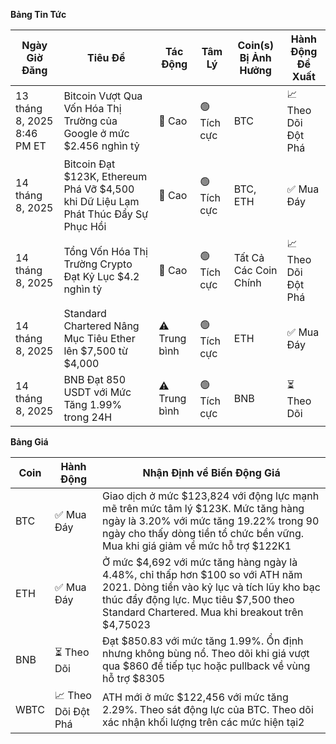 **Bảng Tin Tức**

| Ngày Giờ Đăng | Tiêu Đề | Tác Động | Tâm Lý | Coin(s) Bị Ảnh Hưởng | Hành Động Đề Xuất |
|------------------|----------|--------|-----------|------------------|------------------|
| 13 tháng 8, 2025 8:46 PM ET | Bitcoin Vượt Qua Vốn Hóa Thị Trường của Google ở mức $2.456 nghìn tỷ | 🚨 Cao | 🟢 Tích cực | BTC | 📈 Theo Dõi Đột Phá |
| 14 tháng 8, 2025 | Bitcoin Đạt $123K, Ethereum Phá Vỡ $4,500 khi Dữ Liệu Lạm Phát Thúc Đẩy Sự Phục Hồi | 🚨 Cao | 🟢 Tích cực | BTC, ETH | ✅ Mua Đáy |
| 14 tháng 8, 2025 | Tổng Vốn Hóa Thị Trường Crypto Đạt Kỷ Lục $4.2 nghìn tỷ | 🚨 Cao | 🟢 Tích cực | Tất Cả Các Coin Chính | 📈 Theo Dõi Đột Phá |
| 14 tháng 8, 2025 | Standard Chartered Nâng Mục Tiêu Ether lên $7,500 từ $4,000 | ⚠️ Trung bình | 🟢 Tích cực | ETH | ✅ Mua Đáy |
| 14 tháng 8, 2025 | BNB Đạt 850 USDT với Mức Tăng 1.99% trong 24H | ⚠️ Trung bình | 🟢 Tích cực | BNB | ⏳ Theo Dõi |

**Bảng Giá**

| Coin | Hành Động | Nhận Định về Biến Động Giá |
|------|--------|---------------------|
| BTC | ✅ Mua Đáy | Giao dịch ở mức $123,824 với động lực mạnh mẽ trên mức tâm lý $123K. Mức tăng hàng ngày là 3.20% với mức tăng 19.22% trong 90 ngày cho thấy dòng tiền tổ chức bền vững. Mua khi giá giảm về mức hỗ trợ $122K1 |
| ETH | ✅ Mua Đáy | Ở mức $4,692 với mức tăng hàng ngày là 4.48%, chỉ thấp hơn $100 so với ATH năm 2021. Dòng tiền vào kỷ lục và tích lũy kho bạc thúc đẩy động lực. Mục tiêu $7,500 theo Standard Chartered. Mua khi breakout trên $4,75023 |
| BNB | ⏳ Theo Dõi | Đạt $850.83 với mức tăng 1.99%. Ổn định nhưng không bùng nổ. Theo dõi khi giá vượt qua $860 để tiếp tục hoặc pullback về vùng hỗ trợ $8305 |
| WBTC | 📈 Theo Dõi Đột Phá | ATH mới ở mức $122,456 với mức tăng 2.29%. Theo sát động lực của BTC. Theo dõi xác nhận khối lượng trên các mức hiện tại2 |